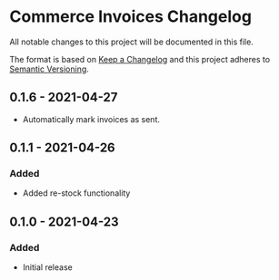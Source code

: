 # Commerce Invoices Changelog

All notable changes to this project will be documented in this file.

The format is based on [Keep a Changelog](http://keepachangelog.com/) and this project adheres to [Semantic Versioning](http://semver.org/).

## 0.1.6 - 2021-04-27
- Automatically mark invoices as sent.

## 0.1.1 - 2021-04-26
### Added
- Added re-stock functionality

## 0.1.0 - 2021-04-23
### Added
- Initial release
